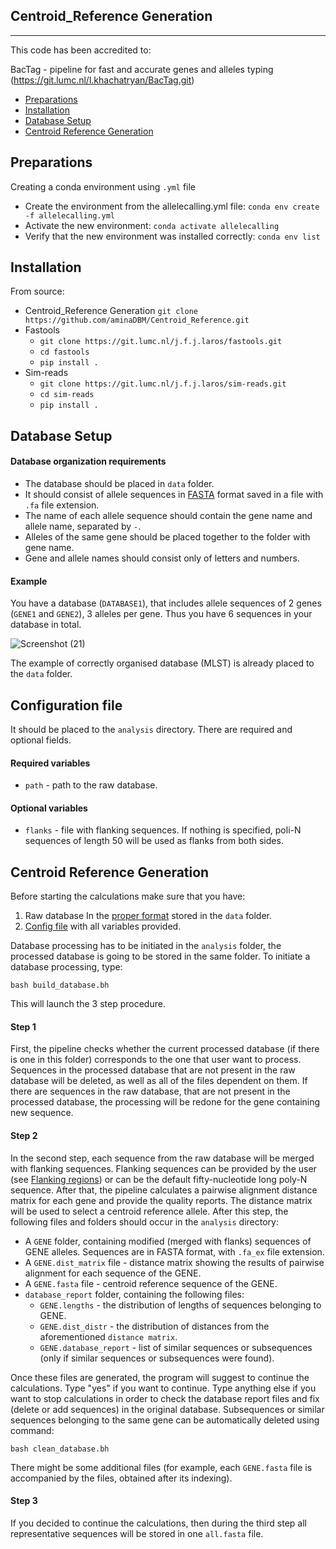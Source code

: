 ## Centroid_Reference Generation
----------------------------------

This code has been accredited to:

BacTag - pipeline for fast and accurate genes and alleles typing (https://git.lumc.nl/l.khachatryan/BacTag.git)

* [Preparations](#preparations)
* [Installation](#installation)
* [Database Setup](#databasesetup)
* [Centroid Reference Generation](#centroidreferencegeneration)


## Preparations
Creating a conda environment using `.yml` file

* Create the environment from the allelecalling.yml file:
      `conda env create -f allelecalling.yml`
* Activate the new environment: 
      `conda activate allelecalling`
* Verify that the new environment was installed correctly:
      `conda env list`

## Installation
From source:
* Centroid_Reference Generation 
      `git clone https://github.com/aminaDBM/Centroid_Reference.git`
* Fastools
     * `git clone https://git.lumc.nl/j.f.j.laros/fastools.git`
     * `cd fastools`
     * `pip install .`
* Sim-reads
     * `git clone https://git.lumc.nl/j.f.j.laros/sim-reads.git`
     * `cd sim-reads`
     * `pip install .`

## Database Setup
#### Database organization requirements
*  The database should be placed in `data` folder.
*  It should consist of allele sequences in
  [FASTA](https://blast.ncbi.nlm.nih.gov/Blast.cgi?CMD=Web&PAGE_TYPE=BlastDocs&DOC_TYPE=BlastHel)
  format saved in a file with `.fa` file extension. 
*  The name of each allele sequence should contain the gene name and allele
  name, separated by `-`. 
*  Alleles of the same gene should be placed together to the folder with gene
  name.
*  Gene and allele names should consist only of letters and numbers.
#### Example
You have a database (`DATABASE1`), that includes allele sequences of 2 genes
(`GENE1` and `GENE2`), 3 alleles per gene. Thus you have 6 sequences in your
database in total.

![Screenshot (21)](https://user-images.githubusercontent.com/93733968/217869081-bb510c10-7b69-4d37-ad5a-bb2af475330d.png)

The example of correctly organised database (MLST) is already placed to the
`data` folder.

## Configuration file

It should be placed to the `analysis` directory. There are required and
optional fields.

#### Required variables
* `path` - path to the raw database.
#### Optional variables
* `flanks` - file with flanking sequences. If nothing is specified, poli-N
  sequences of length 50 will be used as flanks from both sides.

## Centroid Reference Generation

Before starting the calculations make sure that you have:

1. Raw database In the [proper format](#database-setup) stored in
  the `data` folder.
2. [Config file](#configuration-file) with all variables
  provided.

Database processing has to be initiated in the `analysis` folder, the
processed database is going to be stored in the same folder. To initiate a
database processing, type:

    bash build_database.bh

This will launch the 3 step procedure.

#### Step 1
First, the pipeline checks whether the current processed database (if there
is one in this folder) corresponds to the one that user want to process.
Sequences in the processed database that are not present in the raw database
will be deleted, as well as all of the files dependent on them. If there are
sequences in the raw database, that are not present in the processed
database, the processing will be redone for the gene containing new
sequence.

#### Step 2
In the second step, each sequence from the raw database will be merged with
flanking sequences. Flanking sequences can be provided by the user (see
[Flanking regions](#flanking-regions)) or can be the default
fifty-nucleotide long poly-N sequence. After that, the pipeline calculates a
pairwise alignment distance matrix for each gene and provide the quality
reports. The distance matrix will be used to select a centroid reference allele.
After this step, the following files and folders should occur in the `analysis`
directory:

* A `GENE` folder, containing modified (merged with flanks) sequences of GENE
  alleles. Sequences are in FASTA format, with `.fa_ex` file extension.
* A `GENE.dist_matrix` file - distance matrix showing the results of
  pairwise alignment for each sequence of the GENE.
* A `GENE.fasta` file - centroid reference sequence of the GENE.
* `database_report` folder, containing the following files:
  * `GENE.lengths` - the distribution of lengths of sequences belonging to
    GENE.
  * `GENE.dist_distr` - the distribution of distances from the aforementioned
    `distance matrix`.
  * `GENE.database_report` - list of similar sequences or subsequences (only
    if similar sequences or subsequences were found).

Once these files are generated, the program will suggest to continue the
calculations. Type "yes" if you want to continue. Type anything else if you
want to stop calculations in order to check the database report files and fix
(delete or add sequences) in the original database. Subsequences or similar
sequences belonging to the same gene can be automatically deleted using command:

    bash clean_database.bh

There might be some additional files (for example, each `GENE.fasta` file is accompanied by
the files, obtained after its indexing).

#### Step 3
If you decided to continue the calculations, then during the third step all
representative sequences will be stored in one `all.fasta` file.
